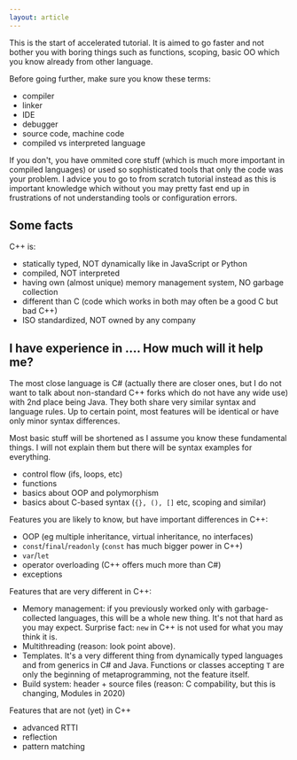 ```yaml
---
layout: article
---
```


This is the start of accelerated tutorial. It is aimed to go faster and not bother you with boring things such as functions, scoping, basic OO which you know already from other language.

Before going further, make sure you know these terms:

- compiler
- linker
- IDE
- debugger
- source code, machine code
- compiled vs interpreted language

If you don't, you have ommited core stuff (which is much more important in compiled languages) or used so sophisticated tools that only the code was your problem. I advice you to go to from scratch tutorial instead as this is important knowledge which without you may pretty fast end up in frustrations of not understanding tools or configuration errors.

## Some facts

C++ is:

- statically typed, NOT dynamically like in JavaScript or Python
- compiled, NOT interpreted
- having own (almost unique) memory management system, NO garbage collection
- different than C (code which works in both may often be a good C but bad C++)
- ISO standardized, NOT owned by any company

## I have experience in .... How much will it help me?

The most close language is C# (actually there are closer ones, but I do not want to talk about non-standard C++ forks which do not have any wide use) with 2nd place being Java. They both share very similar syntax and language rules. Up to certain point, most features will be identical or have only minor syntax differences.

Most basic stuff will be shortened as I assume you know these fundamental things. I will not explain them but there will be syntax examples for everything.

- control flow (ifs, loops, etc)
- functions
- basics about OOP and polymorphism
- basics about C-based syntax (`{}, (), []` etc, scoping and similar)

Features you are likely to know, but have important differences in C++:

- OOP (eg multiple inheritance, virtual inheritance, no interfaces)
- `const`/`final`/`readonly` (`const` has much bigger power in C++)
- `var`/`let`
- operator overloading (C++ offers much more than C#)
- exceptions

Features that are very different in C++:

- Memory management: if you previously worked only with garbage-collected languages, this will be a whole new thing. It's not that hard as you may expect. Surprise fact: `new` in C++ is not used for what you may think it is.
- Multithreading (reason: look point above).
- Templates. It's a very different thing from dynamically typed languages and from generics in C# and Java. Functions or classes accepting `T` are only the beginning of metaprogramming, not the feature itself.
- Build system: header + source files (reason: C compability, but this is changing, Modules in 2020)

Features that are not (yet) in C++

- advanced RTTI
- reflection
- pattern matching